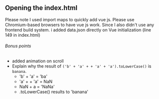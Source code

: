 Opening the index.html
---
Please note I used import maps to quickly add vue js. Please use Chromium-based browsers to have vue js work. 
Since I also didn't use any frontend build system. i added data.json directly on Vue initialization (line 149 in index.html)

###### Bonus points
* added animation on scroll
* Explain why the result of `('b' + 'a' + + 'a' + 'a').toLowerCase()` is `banana`.
  * 'b' + 'a' = 'ba'
  * 'a' + + 'a' = NaN
  * NaN + a = 'NaNa'
  * .toLowerCase() results to 'banana'

